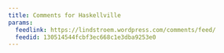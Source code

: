```yaml
---
title: Comments for Haskellville
params:
  feedlink: https://lindstroem.wordpress.com/comments/feed/
  feedid: 130514544fcbf3ec668c1e3dba9253e0
---
```

